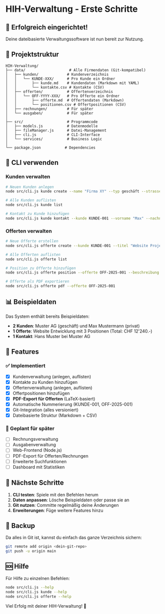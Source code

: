# HIH-Verwaltung - Erste Schritte

## 🎉 Erfolgreich eingerichtet!

Deine dateibasierte Verwaltungssoftware ist nun bereit zur Nutzung.

## 📁 Projektstruktur

```
HIH-Verwaltung/
├── data/                    # Alle Firmendaten (Git-kompatibel)
│   ├── kunden/             # Kundenverzeichnis
│   │   └── KUNDE-XXX/      # Pro Kunde ein Ordner
│   │       ├── kunde.md    # Kundendaten (Markdown mit YAML)
│   │       └── kontakte.csv # Kontakte (CSV)
│   ├── offerten/           # Offertenverzeichnis
│   │   └── OFF-YYYY-XXX/   # Pro Offerte ein Ordner
│   │       ├── offerte.md  # Offertendaten (Markdown)
│   │       └── positionen.csv # Offertpositionen (CSV)
│   ├── rechnungen/         # Für später
│   └── ausgaben/           # Für später
│
├── src/                    # Programmcode
│   ├── models.js           # Datenmodelle
│   ├── fileManager.js      # Datei-Management
│   ├── cli.js              # CLI-Interface
│   └── services/           # Business Logic
│
└── package.json           # Dependencies
```

## 🚀 CLI verwenden

### Kunden verwalten

```bash
# Neuen Kunden anlegen
node src/cli.js kunde create --name "Firma XY" --typ geschäft --strasse "Hauptstr. 1" --plz "8000" --ort "Zürich"

# Alle Kunden auflisten
node src/cli.js kunde list

# Kontakt zu Kunde hinzufügen
node src/cli.js kunde kontakt --kunde KUNDE-001 --vorname "Max" --nachname "Muster" --email "max@firma.ch"
```

### Offerten verwalten

```bash
# Neue Offerte erstellen
node src/cli.js offerte create --kunde KUNDE-001 --titel "Website Projekt" --gueltig 30

# Alle Offerten auflisten
node src/cli.js offerte list

# Position zu Offerte hinzufügen
node src/cli.js offerte position --offerte OFF-2025-001 --beschreibung "Programmierung" --menge 10 --einheit "Std" --preis 120

# Offerte als PDF exportieren
node src/cli.js offerte pdf --offerte OFF-2025-001
```

## 📊 Beispieldaten

Das System enthält bereits Beispieldaten:

- **2 Kunden**: Muster AG (geschäft) und Max Mustermann (privat)
- **1 Offerte**: Website Entwicklung mit 3 Positionen (Total: CHF 12'240.-)
- **1 Kontakt**: Hans Muster bei Muster AG

## 🔧 Features

### ✅ Implementiert

- [x] Kundenverwaltung (anlegen, auflisten)
- [x] Kontakte zu Kunden hinzufügen
- [x] Offertenverwaltung (anlegen, auflisten)
- [x] Offertpositionen hinzufügen
- [x] **PDF-Export für Offerten** (LaTeX-basiert)
- [x] Automatische Nummerierung (KUNDE-001, OFF-2025-001)
- [x] Git-Integration (alles versioniert)
- [x] Dateibasierte Struktur (Markdown + CSV)

### 🔮 Geplant für später
- [ ] Rechnungsverwaltung
- [ ] Ausgabenverwaltung
- [ ] Web-Frontend (Node.js)
- [ ] PDF-Export für Offerten/Rechnungen
- [ ] Erweiterte Suchfunktionen
- [ ] Dashboard mit Statistiken

## 🎯 Nächste Schritte

1. **CLI testen**: Spiele mit den Befehlen herum
2. **Daten anpassen**: Lösche Beispieldaten oder passe sie an
3. **Git nutzen**: Committe regelmäßig deine Änderungen
4. **Erweiterungen**: Füge weitere Features hinzu

## 💾 Backup

Da alles in Git ist, kannst du einfach das ganze Verzeichnis sichern:
```bash
git remote add origin <dein-git-repo>
git push -u origin main
```

## 🆘 Hilfe

Für Hilfe zu einzelnen Befehlen:
```bash
node src/cli.js --help
node src/cli.js kunde --help
node src/cli.js offerte --help
```

Viel Erfolg mit deiner HIH-Verwaltung! 🎉